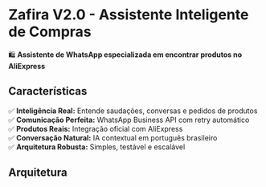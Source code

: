 # Zafira V2.0 - Assistente Inteligente de Compras

🛍️ **Assistente de WhatsApp especializada em encontrar produtos no AliExpress**

## Características

✅ **Inteligência Real:** Entende saudações, conversas e pedidos de produtos  
✅ **Comunicação Perfeita:** WhatsApp Business API com retry automático  
✅ **Produtos Reais:** Integração oficial com AliExpress  
✅ **Conversação Natural:** IA contextual em português brasileiro  
✅ **Arquitetura Robusta:** Simples, testável e escalável  

## Arquitetura

